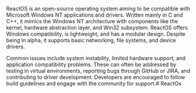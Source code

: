 ReactOS is an open-source operating system aiming to be compatible with Microsoft Windows NT applications and drivers. Written mainly in C and C++, it mimics the Windows NT architecture with components like the kernel, hardware abstraction layer, and Win32 subsystem. ReactOS offers Windows compatibility, is lightweight, and has a modular design. Despite being in alpha, it supports basic networking, file systems, and device drivers.

Common issues include system instability, limited hardware support, and application compatibility problems. These can often be addressed by testing in virtual environments, reporting bugs through GitHub or JIRA, and contributing to driver development. Developers are encouraged to follow build guidelines and engage with the community for support.# ReactOs
